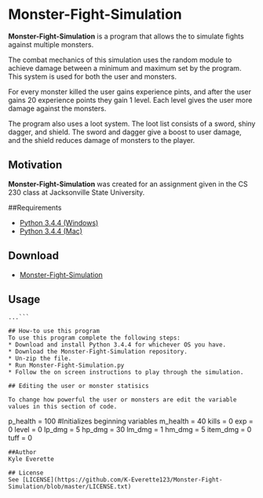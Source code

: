 # Monster-Fight-Simulation
**Monster-Fight-Simulation** is a program that allows the to simulate fights against multiple monsters.

The combat mechanics of this simulation uses the random module to achieve damage between a minimum and maximum set by the program. This system is used for both the user and monsters.

For every monster killed the user gains experience pints, and after the user gains 20 experience points they gain 1 level.
Each level gives the user more damage against the monsters.

The program also uses a loot system. The loot list consists of a sword, shiny dagger, and shield. The sword and dagger give a boost to user damage, and the shield reduces damage of monsters to the player.



## Motivation
**Monster-Fight-Simulation** was created for an assignment given in the CS 230 class at Jacksonville State University.

##Requirements
* [Python 3.4.4 (Windows)](https://www.python.org/ftp/python/3.4.4/python-3.4.4.msi)
* [Python 3.4.4 (Mac)](https://www.python.org/ftp/python/3.4.4/python-3.4.4-macosx10.6.pkg)

## Download
* [Monster-Fight-Simulation](https://github.com/K-Everette123/Monster-Fight-Simulation/archive/master.zip)

## Usage
```$ git clone https://github.com/K-Everette123/Monster-Fight-Simulation.git
...```

## How-to use this program
To use this program complete the following steps:
* Download and install Python 3.4.4 for whichever OS you have.
* Download the Monster-Fight-Simulation repository.
* Un-zip the file.
* Run Monster-Fight-Simulation.py
* Follow the on screen instructions to play through the simulation.

## Editing the user or monster statisics

To change how powerful the user or monsters are edit the variable values in this section of code.
```
p_health = 100                  #Initializes beginning variables
m_health = 40
kills = 0
exp = 0
level = 0
lp_dmg = 5
hp_dmg = 30
lm_dmg = 1
hm_dmg = 5
item_dmg = 0
tuff = 0
```
##Author
Kyle Everette

## License
See [LICENSE](https://github.com/K-Everette123/Monster-Fight-Simulation/blob/master/LICENSE.txt)
